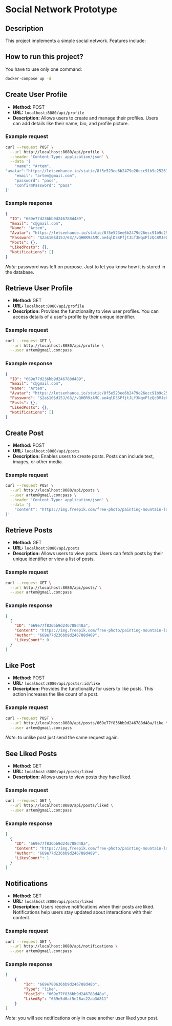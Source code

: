 # Social Network Prototype

## Description

This project implements a simple social network. Features include:

## How to run this project?
You have to use only one command:
```bash
docker-compose up -d
```

## Create User Profile

- **Method:** POST
- **URL:** `localhost:8080/api/profile`
- **Description:** Allows users to create and manage their profiles. Users can add details like their name, bio, and profile picture.

### Example request
```bash
curl --request POST \
  --url http://localhost:8080/api/profile \
  --header 'Content-Type: application/json' \
  --data '{
	"name": "Artem",
"avatar":"https://letsenhance.io/static/8f5e523ee6b2479e26ecc91b9c25261e/1015f/MainAfter.jpg",
	"email": "artem@gmail.com",
	"password": "pass",
	"confirmPassword": "pass"
}'
```

### Example response
```json
{
  "ID": "669e77d236bb9d246788d489",
  "Email": "c@gmail.com",
  "Name": "Artem",
  "Avatar": "https://letsenhance.io/static/8f5e523ee6b2479e26ecc91b9c25261e/1015f/MainAfter.jpg",
  "Password": "$2a$10$d15J/63//vQHBR9zAMC.ae4qlD5SPfjtJLf3NqxPlzQcBMJe0ZjYm",
  "Posts": {},
  "LikedPosts": {},
  "Notifications": []
}
```
*Note*: password was left on purpose. Just to let you know how it is stored in the database.


## Retrieve User Profile

- **Method:** GET
- **URL:** `localhost:8080/api/profile`
- **Description:** Provides the functionality to view user profiles. You can access details of a user's profile by their unique identifier.

### Example request
```bash
curl --request GET \
  --url http://localhost:8080/api/profile \
  --user artem@gmail.com:pass
```

### Example response
```json
{
  "ID": "669e77d236bb9d246788d489",
  "Email": "c@gmail.com",
  "Name": "Artem",
  "Avatar": "https://letsenhance.io/static/8f5e523ee6b2479e26ecc91b9c25261e/1015f/MainAfter.jpg",
  "Password": "$2a$10$d15J/63//vQHBR9zAMC.ae4qlD5SPfjtJLf3NqxPlzQcBMJe0ZjYm",
  "Posts": {},
  "LikedPosts": {},
  "Notifications": []
}
```


## Create Post

- **Method:** POST
- **URL:** `localhost:8080/api/posts`
- **Description:** Enables users to create posts. Posts can include text, images, or other media.

### Example request
```bash
curl --request POST \
  --url http://localhost:8080/api/posts \
  --user artem@gmail.com:pass \
  --header 'Content-Type: application/json' \
  --data '{
	"content": "https://img.freepik.com/free-photo/painting-mountain-lake-with-mountain-background_188544-9126.jpg"
}'
```

## Retrieve Posts

- **Method:** GET
- **URL:** `localhost:8080/api/posts`
- **Description:** Allows users to view posts. Users can fetch posts by their unique identifier or view a list of posts.

### Example request
```bash
curl --request GET \
  --url http://localhost:8080/api/posts/ \
  --user artem@gmail.com:pass
```

### Example response
```json
[
  {
    "ID": "669e77f836bb9d246788d48a",
    "Content": "https://img.freepik.com/free-photo/painting-mountain-lake-with-mountain-background_188544-9126.jpg",
    "Author": "669e77d236bb9d246788d489",
    "LikesCount": 0
  }
]
```

## Like Post

- **Method:** POST
- **URL:** `localhost:8080/api/posts/:id/like`
- **Description:** Provides the functionality for users to like posts. This action increases the like count of a post.

### Example request
```bash
curl --request POST \
  --url http://localhost:8080/api/posts/669e77f836bb9d246788d48a/like \
  --user artem@gmail.com:pass
```

*Note*: to unlike post just send the same request again.

## See Liked Posts

- **Method:** GET
- **URL:** `localhost:8080/api/posts/liked`
- **Description:** Allows users to view posts they have liked.

### Example request
```bash
curl --request GET \
  --url http://localhost:8080/api/posts/liked \
  --user artem@gmail.com:pass
```

### Example response
```json
[
  {
    "ID": "669e77f836bb9d246788d48a",
    "Content": "https://img.freepik.com/free-photo/painting-mountain-lake-with-mountain-background_188544-9126.jpg",
    "Author": "669e77d236bb9d246788d489",
    "LikesCount": 1
  }
]
```

## Notifications

- **Method:** GET
- **URL:** `localhost:8080/api/posts/liked`
- **Description:** Users receive notifications when their posts are liked. Notifications help users stay updated about interactions with their content.

### Example request
```bash
curl --request GET \
  --url http://localhost:8080/api/notifications \
  --user artem@gmail.com:pass
```

### Example response
```json
[
	{
		"Id": "669e780636bb9d246788d48b",
		"Type": "like",
		"PostId": "669e77f836bb9d246788d48a",
		"LikedBy": "669e5d0af5e28ac22ab3d811"
	}
]
```
*Note*: you will see notifications only in case another user liked your post.